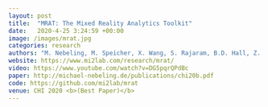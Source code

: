 ```yaml
---
layout: post
title:  "MRAT: The Mixed Reality Analytics Toolkit"
date:   2020-4-25 3:24:59 +00:00
image: /images/mrat.jpg
categories: research
authors: "M. Nebeling, M. Speicher, X. Wang, S. Rajaram, B.D. Hall, Z. Xie, <b>A.R.E. Raistrick</b>, M. Aebersold, E.G. Happ, J. Wang, Y. Sun, L. Zhang, L. Ramsier, R. Kulkarni"
website: https://www.mi2lab.com/research/mrat/
video: https://www.youtube.com/watch?v=DG5pqrQPdBc
paper: http://michael-nebeling.de/publications/chi20b.pdf
code: https://github.com/mi2lab/mrat
venue: CHI 2020 <b>(Best Paper)</b>
---
```

